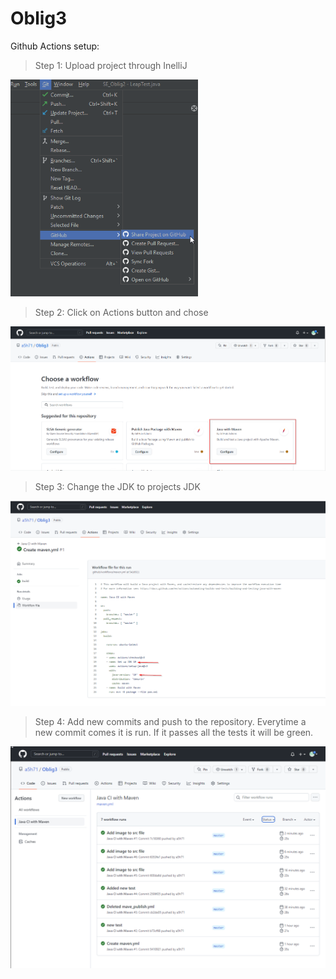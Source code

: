 
# Oblig3

Github Actions setup:

>Step 1: Upload project through InelliJ 

<img src="src/main/resources/Gitupload.png" width="300" length="200">


>Step 2: Click on Actions button and chose 

<img src="src/main/resources/actions.png">

>Step 3: Change the JDK to projects JDK
<img src="src/main/resources/jdk.png">

>Step 4: Add new commits and push to the repository. Everytime a new commit comes it is run. If it passes all the tests it will be green.
<img src="src/main/resources/actionsTab.png">
